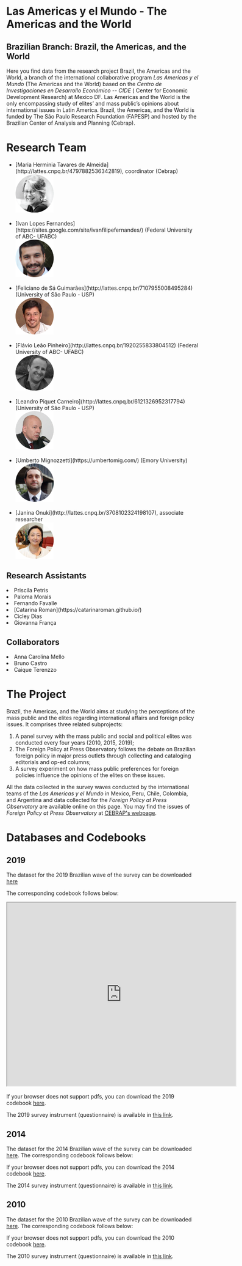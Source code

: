 # Las Americas y el Mundo - The Americas and the World

## Brazilian Branch: Brazil, the Americas, and the World

Here you find data from the research project Brazil, the Americas and the World, a branch of the international collaborative program _Las Americas y el Mundo_ (The Americas and the World) based on the _Centro de Investigaciones en Desarrollo Económico -- CIDE_ ( Center for Economic Development Research) at Mexico DF. 
Las Americas and the World is the only encompassing study of elites’ and mass public’s opinions about international issues in Latin America.
Brazil, the Americas, and the World is funded by The São Paulo Research Foundation (FAPESP) and hosted by the Brazilian Center of Analysis and Planning (Cebrap).

# Research Team

<ul>

<li> [Maria Hermínia Tavares de Almeida](http://lattes.cnpq.br/4797882536342819), coordinator (Cebrap) 
<br />
<img src="MH.png" alt="Maria Hermínia Tavares de Almeida" width="100"></li>
<br />
<li> [Ivan Lopes Fernandes](https://sites.google.com/site/ivanfilipefernandes/) (Federal University of ABC- UFABC)
<br />
<img src="ivan.png" alt="Ivan Lopes Fernandes" width="100"></li>
<br />
<li> [Feliciano de Sá Guimarães](http://lattes.cnpq.br/7107955008495284) (University of São Paulo - USP)
<br />
<img src="feliciano.png" alt="Feliciano de Sá Guimarães" width="100"></li>
<br />
<li> [Flávio Leão Pinheiro](http://lattes.cnpq.br/1920255833804512) (Federal University of ABC- UFABC)
<br />
<img src="flavio.png" alt="Flávio Leão Pinheiro" width="100"></li>
<br />
<li> [Leandro Piquet Carneiro](http://lattes.cnpq.br/6121326952317794) (University of São Paulo - USP)
<br />
<img src="piquet.png" alt="Leandro Piquet Carneiro" width="100"></li>
<br />
<li> [Umberto Mignozzetti](https://umbertomig.com/) (Emory University)
<br />
<img src="umberto.png" alt="Umberto Mignozzetti" width="100"></li>
<br />
<li> [Janina Onuki](http://lattes.cnpq.br/3708102324198107), associate researcher
<br />
<img src="janina.png" alt="Janina Onuki" width="100"></li>

</ul>

## Research Assistants

<li> Priscila Petris </li>
<li> Paloma Morais </li>
<li> Fernando Favalle </li>
<li> [Catarina Roman](https://catarinaroman.github.io/) </li>
<li> Cicley Dias </li>
<li> Giovanna França </li>


## Collaborators

<li> Anna Carolina Mello </li>
<li> Bruno Castro </li>
<li> Caique Terenzzo </li>


# The Project 

 Brazil, the Americas, and the World aims at studying the perceptions of the mass public and the elites regarding international affairs and foreign policy issues. It comprises three related subprojects:

1. A panel survey with the mass public and social and political elites was conducted every four years (2010, 2015, 2019);
2. The Foreign Policy at Press Observatory follows the debate on Brazilian foreign policy in major press outlets through collecting and cataloging editorials and op-ed columns;
3. A survey experiment on how mass public preferences for foreign policies influence the opinions of the elites on these issues.

All the data collected in the survey waves conducted by the international teams of the _Las Americas y el Mundo_ in Mexico, Peru, Chile, Colombia, and Argentina and data collected for the _Foreign Policy at Press Observatory_ are available online on this page. You may find the issues of _Foreign Policy at Press Observatory_ at [CEBRAP's webpage](http://cebrap.org.br/projetos/observatorio/).


# Databases and Codebooks

## 2019

The dataset for the 2019 Brazilian wave of the survey can be downloaded [here](https://github.com/catarinaroman/las-americas/blob/main/2019-files/2019-database.csv)

The corresponding codebook follows below:
<iframe src="https://drive.google.com/file/d/1hLDwlvfEoPG6_gxILRgOZKBv7rng_azw/preview" width="600" height="480"></iframe>

If your browser does not support pdfs, you can download the 2019 codebook [here](https://drive.google.com/file/d/1hLDwlvfEoPG6_gxILRgOZKBv7rng_azw/view?usp=sharing).

The 2019 survey instrument (questionnaire) is available in [this link](https://github.com/catarinaroman/las-americas/blob/main/surveys/brazil-2019-survey.pdf).

## 2014

The dataset for the 2014 Brazilian wave of the survey can be downloaded [here](https://github.com/catarinaroman/las-americas/blob/main/2014-files/2014-database.csv).
The corresponding codebook follows below:


If your browser does not support pdfs, you can download the 2014 codebook [here]().

The 2014 survey instrument (questionnaire) is available in [this link](https://github.com/catarinaroman/las-americas/blob/main/surveys/brazil-2014-survey.pdf).


## 2010

The dataset for the 2010 Brazilian wave of the survey can be downloaded [here]().
The corresponding codebook follows below:

If your browser does not support pdfs, you can download the 2010 codebook [here]().



The 2010 survey instrument (questionnaire) is available in [this link](https://github.com/catarinaroman/las-americas/blob/main/surveys/brazil-2010-survey.pdf).
